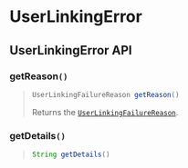 # UserLinkingError

## UserLinkingError API

### getReason`()`

> ```java
> UserLinkingFailureReason getReason()
> ```
>
> Returns the [`UserLinkingFailureReason`](userlinkingfailurereason.md).

### getDetails`()`

> ```java
> String getDetails()
> ```
